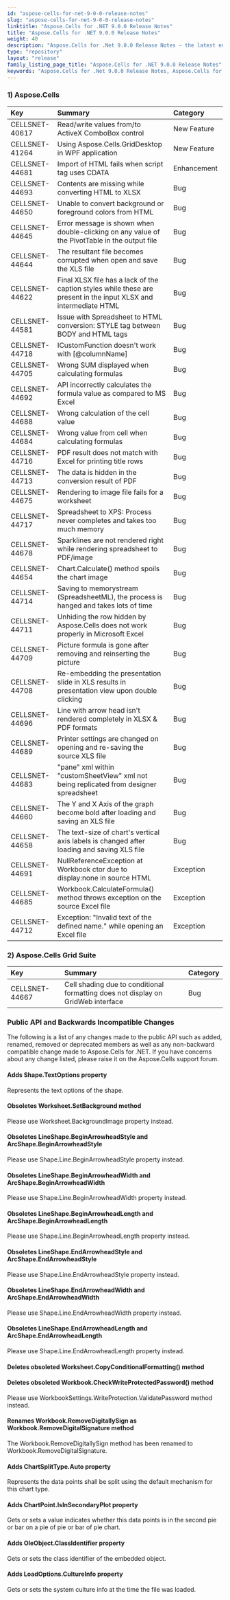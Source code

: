 ```yaml
---
id: "aspose-cells-for-net-9-0-0-release-notes"
slug: "aspose-cells-for-net-9-0-0-release-notes"
linktitle: "Aspose.Cells for .NET 9.0.0 Release Notes"
title: "Aspose.Cells for .NET 9.0.0 Release Notes"
weight: 40
description: "Aspose.Cells for .Net 9.0.0 Release Notes – the latest enhancements, new features, and fixes."
type: "repository"
layout: "release"
family_listing_page_title: "Aspose.Cells for .NET 9.0.0 Release Notes"
keywords: "Aspose.Cells for .Net 9.0.0 Release Notes, Aspose.Cells for .Net 9.0.0 updates and fixes"
---
```


### **1) Aspose.Cells**

|**Key** |**Summary** |**Category** |
| :- | :- | :- |
|CELLSNET-40617 |Read/write values from/to ActiveX ComboBox control |New Feature  |
|CELLSNET-41264 |Using Aspose.Cells.GridDesktop in WPF application  |New Feature  |
|CELLSNET-44681 |Import of HTML fails when script tag uses CDATA |Enhancement  |
|CELLSNET-44693 |Contents are missing while converting HTML to XLSX |Bug  |
|CELLSNET-44650 |Unable to convert background or foreground colors from HTML  |Bug  |
|CELLSNET-44645 |Error message is shown when double-clicking on any value of the PivotTable in the output file |Bug  |
|CELLSNET-44644 |The resultant file becomes corrupted when open and save the XLS file |Bug  |
|CELLSNET-44622 |Final XLSX file has a lack of the caption styles while these are present in the input XLSX and intermediate HTML |Bug  |
|CELLSNET-44581 |Issue with Spreadsheet to HTML conversion: STYLE tag between BODY and HTML tags |Bug  |
|CELLSNET-44718 |ICustomFunction doesn't work with [@columnName] |Bug  |
|CELLSNET-44705 |Wrong SUM displayed when calculating formulas |Bug  |
|CELLSNET-44692 |API incorrectly calculates the formula value as compared to MS Excel |Bug  |
|CELLSNET-44688 |Wrong calculation of the cell value |Bug  |
|CELLSNET-44684 |Wrong value from cell when calculating formulas |Bug  |
|CELLSNET-44716 |PDF result does not match with Excel for printing title rows |Bug  |
|CELLSNET-44713 |The data is hidden in the conversion result of PDF |Bug |
|CELLSNET-44675 |Rendering to image file fails for a worksheet |Bug  |
|CELLSNET-44717 |Spreadsheet to XPS: Process never completes and takes too much memory |Bug  |
|CELLSNET-44678 |Sparklines are not rendered right while rendering spreadsheet to PDF/image |Bug  |
|CELLSNET-44654 |Chart.Calculate() method spoils the chart image |Bug  |
|CELLSNET-44714 |Saving to memorystream (SpreadsheetML), the process is hanged and takes lots of time |Bug  |
|CELLSNET-44711 |Unhiding the row hidden by Aspose.Cells does not work properly in Microsoft Excel |Bug  |
|CELLSNET-44709 |Picture formula is gone after removing and reinserting the picture |Bug  |
|CELLSNET-44708 |Re-embedding the presentation slide in XLS results in presentation view upon double clicking |Bug  |
|CELLSNET-44696 |Line with arrow head isn't rendered completely in XLSX & PDF formats |Bug  |
|CELLSNET-44689 |Printer settings are changed on opening and re-saving the source XLS file |Bug  |
|CELLSNET-44683 |"pane" xml within "customSheetView" xml not being replicated from designer spreadsheet |Bug  |
|CELLSNET-44660 |The Y and X Axis of the graph become bold after loading and saving an XLS file |Bug  |
|CELLSNET-44658 |The text-size of chart's vertical axis labels is changed after loading and saving XLS file |Bug  |
|CELLSNET-44691 |NullReferenceException at Workbook ctor due to display:none in source HTML |Exception  |
|CELLSNET-44685 |Workbook.CalculateFormula() method throws exception on the source Excel file |Exception  |
|CELLSNET-44712 |Exception: "Invalid text of the defined name." while opening an Excel file |Exception  |
### **2) Aspose.Cells Grid Suite**

|**Key** |**Summary** |**Category** |
| :- | :- | :- |
|CELLSNET-44667 |Cell shading due to conditional formatting does not display on GridWeb interface |Bug  |
### **Public API and Backwards Incompatible Changes**
The following is a list of any changes made to the public API such as added, renamed, removed or deprecated members as well as any non-backward compatible change made to Aspose.Cells for .NET. If you have concerns about any change listed, please raise it on the Aspose.Cells support forum.
#### **Adds Shape.TextOptions property**
Represents the text options of the shape.
#### **Obsoletes Worksheet.SetBackground method**
Please use Worksheet.BackgroundImage property instead.
#### **Obsoletes LineShape.BeginArrowheadStyle and ArcShape.BeginArrowheadStyle**
Please use Shape.Line.BeginArrowheadStyle property instead.
#### **Obsoletes LineShape.BeginArrowheadWidth and ArcShape.BeginArrowheadWidth**
Please use Shape.Line.BeginArrowheadWidth property instead.
#### **Obsoletes LineShape.BeginArrowheadLength and ArcShape.BeginArrowheadLength**
Please use Shape.Line.BeginArrowheadLength property instead.
#### **Obsoletes LineShape.EndArrowheadStyle and ArcShape.EndArrowheadStyle**
Please use Shape.Line.EndArrowheadStyle property instead.
#### **Obsoletes LineShape.EndArrowheadWidth and ArcShape.EndArrowheadWidth**
Please use Shape.Line.EndArrowheadWidth property instead.
#### **Obsoletes LineShape.EndArrowheadLength and ArcShape.EndArrowheadLength**
Please use Shape.Line.EndArrowheadLength property instead.
#### **Deletes obsoleted Worksheet.CopyConditionalFormatting() method**
#### **Deletes obsoleted Workbook.CheckWriteProtectedPassword() method**
Please use WorkbookSettings.WriteProtection.ValidatePassword method instead.
#### **Renames Workbook.RemoveDigitallySign as Workbook.RemoveDigitalSignature method**
The Workbook.RemoveDigitallySign method has been renamed to Workbook.RemoveDigitalSignature.
#### **Adds ChartSplitType.Auto property**
Represents the data points shall be split using the default mechanism for this chart type.
#### **Adds ChartPoint.IsInSecondaryPlot property**
Gets or sets a value indicates whether this data points is in the second pie or bar on a pie of pie or bar of pie chart.
#### **Adds OleObject.ClassIdentifier property**
Gets or sets the class identifier of the embedded object.
#### **Adds LoadOptions.CultureInfo property**
Gets or sets the system culture info at the time the file was loaded.
